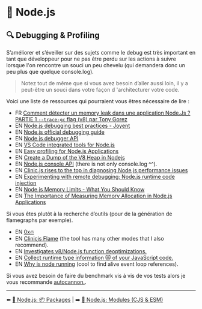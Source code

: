 # 🐢 Node.js

## 🔍 Debugging & Profiling

S’améliorer et s’éveiller sur des sujets comme le debug est très important en tant que développeur pour ne pas être perdu sur les actions à suivre lorsque l'on rencontre un souci un peu chevelu (qui demandera donc un peu plus que quelque console.log).

> Notez tout de même que si vous avez besoin d’aller aussi loin, il y a peut-être un souci dans votre façon d 'architecturer votre code.

Voici une liste de ressources qui pourraient vous êtres nécessaire de lire :

- FR [Comment détecter un memory leak dans une application Node.Js ? PARTIE 1 `--trace-gc` flag (v8) par Tony Gorez](https://www.youtube.com/watch?v=nCamxCaLT2E)
- EN [Node.js debugging best practices - Joyent](https://www.joyent.com/node-js/production/debug)
- EN [Node.js official debugging guide](https://nodejs.org/en/docs/guides/debugging-getting-started/)
- EN [Node.js debugger API](https://nodejs.org/api/debugger.html)
- EN [VS Code integrated tools for Node.js](https://code.visualstudio.com/docs/nodejs/nodejs-tutorial#_debugging-your-node-application)
- EN [Easy profiling for Node.js Applications](https://nodejs.org/en/docs/guides/simple-profiling/)
- EN [Create a Dump of the V8 Heap in Nodejs](https://medium.com/better-programming/make-a-dump-of-the-v8-heap-and-inspect-for-your-node-app-b69f7b68c162)
- EN [Node.js console API](https://nodejs.org/api/console.html) (there is not only console.log ^^).
- EN [Clinic.js rises to the top in diagnosing Node.js performance issues](https://www.nearform.com/blog/clinicjs-rises-top-diagnosing-nodejs-performance/)
- EN [Experimenting with remote debugging: Node.js runtime code injection](https://blog.sqreen.com/remote-debugging-nodejs-runtime-code-injection/)
- EN [Node.js Memory Limits - What You Should Know](https://blog.appsignal.com/2021/12/08/nodejs-memory-limits-what-you-should-know.html)
- EN [The Importance of Measuring Memory Allocation in Node.js Applications](https://www.nearform.com/blog/tracking-memory-allocation-node-js/)

Si vous êtes plutôt à la recherche d’outils (pour de la génération de flamegraphs par exemple).

- EN [0x🔥](https://github.com/davidmarkclements/0x)
- EN [Clinicjs Flame](https://clinicjs.org/flame/) (the tool has many other modes that I also recommend).
- EN [Investigates v8/Node.js function deoptimizations.](https://github.com/thlorenz/deoptigate)
- EN [Collect runtime type information 😻 of your JavaScript code.](https://github.com/fhinkel/type-profile)
- EN [Why is node running](https://github.com/mafintosh/why-is-node-running) (cool to find alive event loop references).

Si vous avez besoin de faire du benchmark vis à vis de vos tests alors je vous recommande [autocannon.](https://github.com/mcollina/autocannon).

---

⬅️ [🐢 Node.js: 📦 Packages](./8-packages.md) |
➡️ [🐢 Node.js: Modules (CJS & ESM)](./10-modules.md)
